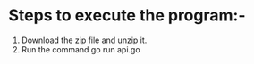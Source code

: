 # Steps to execute the program:-
1. Download the zip file and unzip it.
2. Run the command go run api.go
